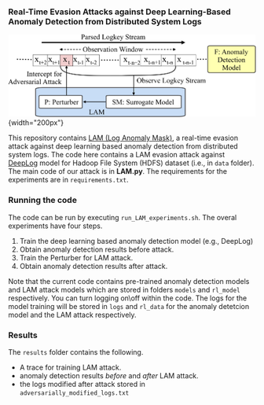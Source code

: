 ### Real-Time Evasion Attacks against Deep Learning-Based Anomaly Detection from Distributed System Logs

![model](images/LAM_image.jpg){width="200px"}

This repository contains [LAM (Log Anomaly Mask)](http://www.dinalherath.com/papers/2021codaspy.pdf), a real-time evasion attack against deep learning based anomaly detection from distributed system logs. The code here contains a LAM evasion attack against [DeepLog](https://www.cs.utah.edu/~lifeifei/papers/deeplog.pdf) model for Hadoop File System (HDFS) dataset (i.e., in `data` folder). The main code of our attack is in **LAM.py**. The requirements for the experiments are in `requirements.txt`.

### Running the code

The code can be run by executing `run_LAM_experiments.sh`. The overal experiments have four steps.

1. Train the deep learning based anomaly detection model (e.g., DeepLog)
2. Obtain anomaly detection results before attack.
3. Train the Perturber for LAM attack.
4. Obtain anomaly detection results after attack.

Note that the current code contains pre-trained anomaly detection models and LAM attack models which are stored in folders `models` and `rl_model` respectively. You can turn logging on\off within the code. The logs for the model training will be stored in `logs` and `rl_data` for the anomaly detetcion model and the LAM attack respectively.

### Results

The `results` folder contains the following.

+ A trace for training LAM attack.
+ anomaly detection results _before_ and _after_ LAM attack.
+ the logs modified after attack stored in `adversarially_modified_logs.txt`

